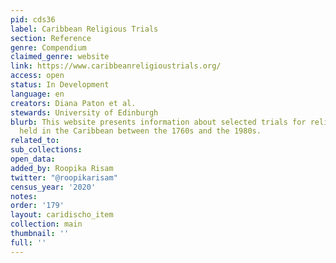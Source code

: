 ```yaml
---
pid: cds36
label: Caribbean Religious Trials
section: Reference
genre: Compendium
claimed_genre: website
link: https://www.caribbeanreligioustrials.org/
access: open
status: In Development
language: en
creators: Diana Paton et al.
stewards: University of Edinburgh
blurb: This website presents information about selected trials for religious crimes
  held in the Caribbean between the 1760s and the 1980s.
related_to:
sub_collections:
open_data:
added_by: Roopika Risam
twitter: "@roopikarisam"
census_year: '2020'
notes:
order: '179'
layout: caridischo_item
collection: main
thumbnail: ''
full: ''
---
```

